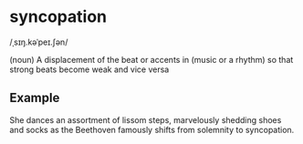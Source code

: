 # syncopation

/ˌsɪŋ.kəˈpeɪ.ʃən/

(noun) A displacement of the beat or accents in (music or a rhythm) so that strong beats become weak and vice versa

## Example

She dances an assortment of lissom steps, marvelously shedding shoes and socks as the Beethoven famously shifts from solemnity to syncopation.
